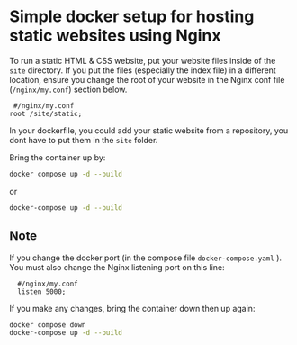 # Simple docker setup for hosting static websites using Nginx

To run a static HTML & CSS website, put your website files inside of the `site` directory. If you put the files (especially the index file) in a different location, ensure you change the root of your website in the Nginx conf file (`/nginx/my.conf`) section below.

```nginx
 #/nginx/my.conf
root /site/static;
```

In your dockerfile, you could add your static website from a repository, you dont have to put them in the `site` folder.

Bring the container up by:

```bash
docker compose up -d --build
```

or

```bash
docker-compose up -d --build
```

## Note

 If you change the docker port (in the compose file `docker-compose.yaml` ). You must also change the Nginx listening port on this line:

```nginx
  #/nginx/my.conf
  listen 5000;
```

If you make any changes, bring the container down then up again:

```bash
docker compose down
docker-compose up -d --build
```
